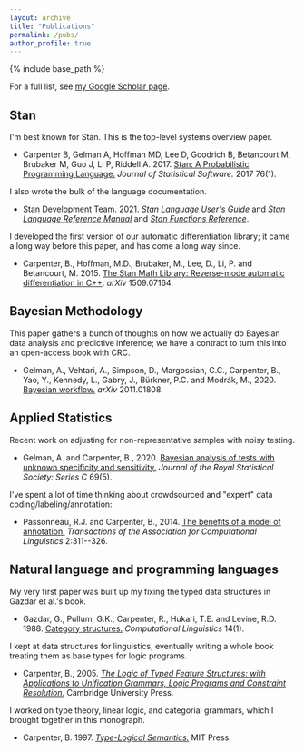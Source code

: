 ```yaml
---
layout: archive
title: "Publications"
permalink: /pubs/
author_profile: true
---
```


{% include base_path %}

For a full list, see [my Google Scholar page](https://scholar.google.com/citations?user=kPtKWAwAAAAJ&hl=en).

## Stan

I'm best known for Stan.  This is the top-level systems overview paper.

* Carpenter B, Gelman A, Hoffman MD, Lee D, Goodrich B, Betancourt M, Brubaker M, Guo J, Li P, Riddell A. 2017.  [Stan: A Probabilistic Programming Language.](https://www.jstatsoft.org/article/view/v076i01) *Journal of Statistical Software.* 2017 76(1).

I also wrote the bulk of the language documentation.

* Stan Development Team. 2021. [*Stan Language User's Guide*](https://mc-stan.org/docs/stan-users-guide/index.html) and [*Stan Language Reference Manual*](https://mc-stan.org/docs/reference-manual/index.html) and [*Stan Functions Reference*](https://mc-stan.org/docs/functions-reference/index.html).

I developed the first version of our automatic differentiation library; it came a long way before this paper, and has come a long way since.

* Carpenter, B., Hoffman, M.D., Brubaker, M., Lee, D., Li, P. and Betancourt, M. 2015. [The Stan Math Library: Reverse-mode automatic differentiation in C++](https://arxiv.org/abs/1509.07164). *arXiv* 1509.07164.

## Bayesian Methodology

This paper gathers a bunch of thoughts on how we actually do Bayesian data analysis and predictive inference; we have a contract to turn this into an open-access book with CRC.

* Gelman, A., Vehtari, A., Simpson, D., Margossian, C.C., Carpenter, B., Yao, Y., Kennedy, L., Gabry, J., Bürkner, P.C. and Modrák, M., 2020. [Bayesian workflow.](https://arxiv.org/abs/2011.01808) *arXiv* 2011.01808.

## Applied Statistics

Recent work on adjusting for non-representative samples with noisy testing.

* Gelman, A. and Carpenter, B., 2020. [Bayesian analysis of tests with unknown specificity and sensitivity.](https://rss.onlinelibrary.wiley.com/doi/abs/10.1111/rssc.12435) *Journal of the Royal Statistical Society: Series C* 69(5).

I've spent a lot of time thinking about crowdsourced and "expert" data coding/labeling/annotation:

* Passonneau, R.J. and Carpenter, B., 2014. [The benefits of a model of annotation.](https://transacl.org/ojs/index.php/tacl/article/view/389) *Transactions of the Association for Computational Linguistics* 2:311--326.


## Natural language and programming languages

My very first paper was built up my fixing the typed data structures in Gazdar et al.'s book.

* Gazdar, G., Pullum, G.K., Carpenter, R., Hukari, T.E. and Levine, R.D. 1988. [Category structures.](https://www.aclweb.org/anthology/J88-1001/) *Computational Linguistics* 14(1).

I kept at data structures for linguistics, eventually writing a whole book treating them as base types for logic programs.

* Carpenter, B., 2005. [*The Logic of Typed Feature Structures: with Applications to Unification Grammars, Logic Programs and Constraint Resolution.*](https://www.amazon.com/Logic-Typed-Feature-Structures-Applications/dp/0521419328) Cambridge University Press.

I worked on type theory, linear logic, and categorial grammars, which I brought together in this monograph.

* Carpenter, B. 1997. [*Type-Logical Semantics.*](https://www.amazon.com/Type-Logical-Semantics-Language-Speech-Communication-dp-0262531496/dp/0262531496/ref=mt_other?_encoding=UTF8&me=&qid=1612655482) MIT Press. 



